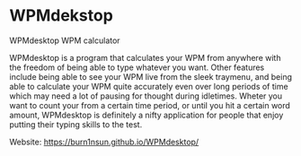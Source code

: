 # WPMdekstop
WPMdesktop WPM calculator

WPMdesktop is a program that calculates your WPM from anywhere with the freedom of being able to type whatever you want. Other features include being able to see your WPM live from the sleek traymenu, and being able to calculate your WPM quite accurately even over long periods of time which may need a lot of pausing for thought during idletimes. Wheter you want to count your from a certain time period, or until you hit a certain word amount, WPMdesktop is definitely a nifty application for people that enjoy putting their typing skills to the test.


Website: https://burn1nsun.github.io/WPMdesktop/
